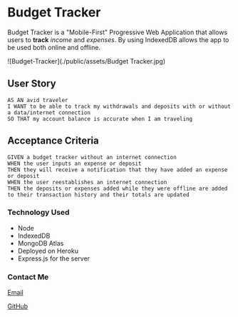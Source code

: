 # Budget Tracker
Budget Tracker is a "Mobile-First" Progressive Web Application that allows users to **track** *income* and *expenses*. By using IndexedDB allows the app to be used both online and offline.

![Budget-Tracker](./public/assets/Budget Tracker.jpg)

## User Story

```
AS AN avid traveler
I WANT to be able to track my withdrawals and deposits with or without a data/internet connection
SO THAT my account balance is accurate when I am traveling 
```

## Acceptance Criteria

```
GIVEN a budget tracker without an internet connection
WHEN the user inputs an expense or deposit
THEN they will receive a notification that they have added an expense or deposit
WHEN the user reestablishes an internet connection
THEN the deposits or expenses added while they were offline are added to their transaction history and their totals are updated
```

### Technology Used
* Node
* IndexedDB
* MongoDB Atlas
* Deployed on Heroku
* Express.js for the server

### Contact Me
[Email](matt.mcfadden14@gmail.com)

[GitHub](https://github.com/MatthewMcFadden)